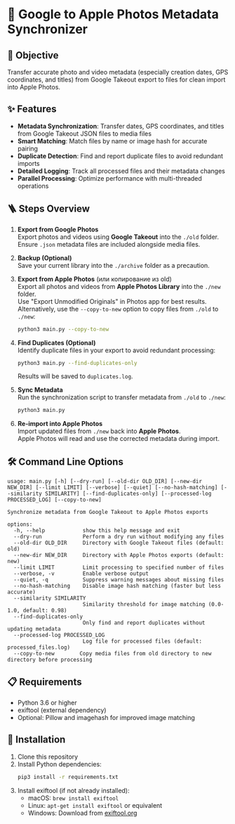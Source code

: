 # 📸 Google to Apple Photos Metadata Synchronizer

## 🎯 Objective

Transfer accurate photo and video metadata (especially creation dates, GPS coordinates, and titles) from Google Takeout export to files for clean import into Apple Photos.

## ✨ Features

- **Metadata Synchronization**: Transfer dates, GPS coordinates, and titles from Google Takeout JSON files to media files
- **Smart Matching**: Match files by name or image hash for accurate pairing
- **Duplicate Detection**: Find and report duplicate files to avoid redundant imports
- **Detailed Logging**: Track all processed files and their metadata changes
- **Parallel Processing**: Optimize performance with multi-threaded operations

## 🪜 Steps Overview

1. **Export from Google Photos**  
   Export photos and videos using **Google Takeout** into the `./old` folder.  
   Ensure `.json` metadata files are included alongside media files.

2. **Backup (Optional)**  
   Save your current library into the `./archive` folder as a precaution.

3. **Export from Apple Photos** (или копирование из old)  
   Export all photos and videos from **Apple Photos Library** into the `./new` folder.  
   Use "Export Unmodified Originals" in Photos app for best results.  
   Alternatively, use the `--copy-to-new` option to copy files from `./old` to `./new`:
   ```bash
   python3 main.py --copy-to-new
   ```

4. **Find Duplicates (Optional)**  
   Identify duplicate files in your export to avoid redundant processing:
   ```bash
   python3 main.py --find-duplicates-only
   ```
   Results will be saved to `duplicates.log`.

5. **Sync Metadata**  
   Run the synchronization script to transfer metadata from `./old` to `./new`:
   ```bash
   python3 main.py
   ```
   
6. **Re-import into Apple Photos**  
   Import updated files from `./new` back into **Apple Photos**.  
   Apple Photos will read and use the corrected metadata during import.

## 🛠️ Command Line Options

```
usage: main.py [-h] [--dry-run] [--old-dir OLD_DIR] [--new-dir NEW_DIR] [--limit LIMIT] [--verbose] [--quiet] [--no-hash-matching] [--similarity SIMILARITY] [--find-duplicates-only] [--processed-log PROCESSED_LOG] [--copy-to-new]

Synchronize metadata from Google Takeout to Apple Photos exports

options:
  -h, --help            show this help message and exit
  --dry-run             Perform a dry run without modifying any files
  --old-dir OLD_DIR     Directory with Google Takeout files (default: old)
  --new-dir NEW_DIR     Directory with Apple Photos exports (default: new)
  --limit LIMIT         Limit processing to specified number of files
  --verbose, -v         Enable verbose output
  --quiet, -q           Suppress warning messages about missing files
  --no-hash-matching    Disable image hash matching (faster but less accurate)
  --similarity SIMILARITY
                        Similarity threshold for image matching (0.0-1.0, default: 0.98)
  --find-duplicates-only
                        Only find and report duplicates without updating metadata
  --processed-log PROCESSED_LOG
                        Log file for processed files (default: processed_files.log)
  --copy-to-new        Copy media files from old directory to new directory before processing
```

## 📋 Requirements

- Python 3.6 or higher
- exiftool (external dependency)
- Optional: Pillow and imagehash for improved image matching

## 📝 Installation

1. Clone this repository
2. Install Python dependencies:
   ```bash
   pip3 install -r requirements.txt
   ```
3. Install exiftool (if not already installed):
   - macOS: `brew install exiftool`
   - Linux: `apt-get install exiftool` or equivalent
   - Windows: Download from [exiftool.org](https://exiftool.org)
